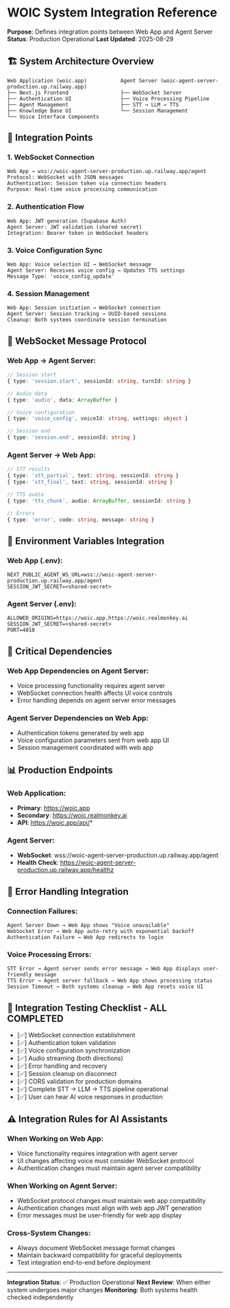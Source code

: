 # WOIC System Integration Reference
**Purpose**: Defines integration points between Web App and Agent Server
**Status**: Production Operational
**Last Updated**: 2025-08-29

## 🏗️ System Architecture Overview

```
Web Application (woic.app)           Agent Server (woic-agent-server-production.up.railway.app)
├── Next.js Frontend                 ├── WebSocket Server  
├── Authentication UI                ├── Voice Processing Pipeline
├── Agent Management                 ├── STT → LLM → TTS
├── Knowledge Base UI                └── Session Management
└── Voice Interface Components
```

## 🔗 Integration Points

### 1. **WebSocket Connection**
```
Web App → wss://woic-agent-server-production.up.railway.app/agent
Protocol: WebSocket with JSON messages
Authentication: Session token via connection headers
Purpose: Real-time voice processing communication
```

### 2. **Authentication Flow**
```
Web App: JWT generation (Supabase Auth)
Agent Server: JWT validation (shared secret)
Integration: Bearer token in WebSocket headers
```

### 3. **Voice Configuration Sync**
```
Web App: Voice selection UI → WebSocket message
Agent Server: Receives voice config → Updates TTS settings
Message Type: 'voice_config_update'
```

### 4. **Session Management**
```
Web App: Session initiation → WebSocket connection
Agent Server: Session tracking → UUID-based sessions
Cleanup: Both systems coordinate session termination
```

## 📡 WebSocket Message Protocol

### Web App → Agent Server:
```typescript
// Session start
{ type: 'session.start', sessionId: string, turnId: string }

// Audio data
{ type: 'audio', data: ArrayBuffer }

// Voice configuration
{ type: 'voice_config', voiceId: string, settings: object }

// Session end
{ type: 'session.end', sessionId: string }
```

### Agent Server → Web App:
```typescript
// STT results
{ type: 'stt_partial', text: string, sessionId: string }
{ type: 'stt_final', text: string, sessionId: string }

// TTS audio
{ type: 'tts_chunk', audio: ArrayBuffer, sessionId: string }

// Errors
{ type: 'error', code: string, message: string }
```

## 🔑 Environment Variables Integration

### Web App (.env):
```
NEXT_PUBLIC_AGENT_WS_URL=wss://woic-agent-server-production.up.railway.app/agent
SESSION_JWT_SECRET=<shared-secret>
```

### Agent Server (.env):
```
ALLOWED_ORIGINS=https://woic.app,https://woic.realmonkey.ai
SESSION_JWT_SECRET=<shared-secret>
PORT=4010
```

## 🚨 Critical Dependencies

### Web App Dependencies on Agent Server:
- Voice processing functionality requires agent server
- WebSocket connection health affects UI voice controls
- Error handling depends on agent server error messages

### Agent Server Dependencies on Web App:
- Authentication tokens generated by web app
- Voice configuration parameters sent from web app UI
- Session management coordinated with web app

## 📊 Production Endpoints

### Web Application:
- **Primary**: https://woic.app
- **Secondary**: https://woic.realmonkey.ai
- **API**: https://woic.app/api/*

### Agent Server:
- **WebSocket**: wss://woic-agent-server-production.up.railway.app/agent
- **Health Check**: https://woic-agent-server-production.up.railway.app/healthz

## 🔄 Error Handling Integration

### Connection Failures:
```
Agent Server Down → Web App shows "Voice unavailable"
WebSocket Error → Web App auto-retry with exponential backoff
Authentication Failure → Web App redirects to login
```

### Voice Processing Errors:
```
STT Error → Agent server sends error message → Web App displays user-friendly message
TTS Error → Agent server fallback → Web App shows processing status
Session Timeout → Both systems cleanup → Web App resets voice UI
```

## 🎯 Integration Testing Checklist - ALL COMPLETED

- [✅] WebSocket connection establishment
- [✅] Authentication token validation
- [✅] Voice configuration synchronization
- [✅] Audio streaming (both directions)
- [✅] Error handling and recovery
- [✅] Session cleanup on disconnect
- [✅] CORS validation for production domains
- [✅] Complete STT → LLM → TTS pipeline operational
- [✅] User can hear AI voice responses in production

## ⚠️ Integration Rules for AI Assistants

### When Working on Web App:
- Voice functionality requires integration with agent server
- UI changes affecting voice must consider WebSocket protocol
- Authentication changes must maintain agent server compatibility

### When Working on Agent Server:
- WebSocket protocol changes must maintain web app compatibility
- Authentication changes must align with web app JWT generation
- Error messages must be user-friendly for web app display

### Cross-System Changes:
- Always document WebSocket message format changes
- Maintain backward compatibility for graceful deployments
- Test integration end-to-end before deployment

---

**Integration Status**: ✅ Production Operational
**Next Review**: When either system undergoes major changes
**Monitoring**: Both systems health checked independently